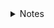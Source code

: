 <details title="Notes"><summary>Notes</summary><br>

***We'll study NCERT very well, and in terms of reference books we'll study from HC Verma, Chhaya, & DC Pandey***

> Select the Chapter and Download the Notes Chapter wise 👇

<details title=""><summary>Units & Measurements</summary>
<br>

> Download the Full Note of "Units & Measurements" 👇

- [Units & Measurement]()

> Or, Download the Notes Concept wise 👇

- [Introduction]()
- [The international sytem of units]()
- [Significant figures]()
- [Dimensions of physical quantities]()
- [Dimensional formulae and dimensional equations]()
- [Dimensional analysis and its applications]()

</details>
<details><summary>Motion In A Straight Line</summary>
<br>

> Download the Full Note of "Motion In A Straight Line" 👇

- [Motion In A Straight Line]()

> Or, Download the Notes Concept wise 👇

- [Introduction]()
- [Instantaneous velocity and speed]()
- [Acceleration]()
- [Kinematic equations for uniformly accelerate motion]()
</details>

</details>